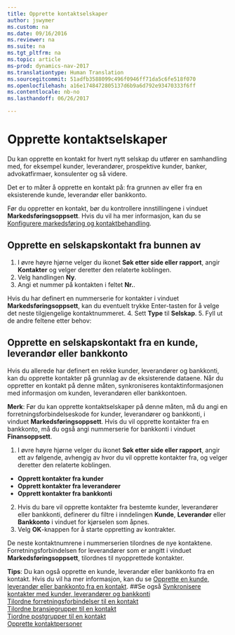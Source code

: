 ```yaml
---
title: Opprette kontaktselskaper
author: jswymer
ms.custom: na
ms.date: 09/16/2016
ms.reviewer: na
ms.suite: na
ms.tgt_pltfrm: na
ms.topic: article
ms-prod: dynamics-nav-2017
ms.translationtype: Human Translation
ms.sourcegitcommit: 51adfb3588099c496f0946ff71da5c6fe518f070
ms.openlocfilehash: a16e1748472805137d6b9a6d792e93470333f6ff
ms.contentlocale: nb-no
ms.lasthandoff: 06/26/2017

---
```

# <a name="create-contact-companies"></a>Opprette kontaktselskaper
Du kan opprette en kontakt for hvert nytt selskap du utfører en samhandling med, for eksempel kunder, leverandører, prospektive kunder, banker, advokatfirmaer, konsulenter og så videre.

Det er to måter å opprette en kontakt på: fra grunnen av eller fra en eksisterende kunde, leverandør eller bankkonto.

Før du oppretter en kontakt, bør du kontrollere innstillingene i vinduet **Markedsføringsoppsett**. Hvis du vil ha mer informasjon, kan du se [Konfigurere markedsføring og kontaktbehandling](marketing-setup-marketing.md).

## <a name="create-a-company-contact-from-scratch"></a>Opprette en selskapskontakt fra bunnen av
1. I øvre høyre hjørne velger du ikonet **Søk etter side eller rapport**, angir **Kontakter** og velger deretter den relaterte koblingen.
2. Velg handlingen **Ny**.
3. Angi et nummer på kontakten i feltet **Nr.**.

  Hvis du har definert en nummerserie for kontakter i vinduet **Markedsføringsoppsett**, kan du eventuelt trykke Enter-tasten for å velge det neste tilgjengelige kontaktnummeret.
4. Sett **Type** til **Selskap**.
5. Fyll ut de andre feltene etter behov:

## <a name="create-a-company-contact-from-a-customer-vendor-or-bank-account"></a>Opprette en selskapskontakt fra en kunde, leverandør eller bankkonto
Hvis du allerede har definert en rekke kunder, leverandører og bankkonti, kan du opprette kontakter på grunnlag av de eksisterende dataene. Når du oppretter en kontakt på denne måten, synkroniseres kontaktinformasjonen med informasjon om kunden, leverandøren eller bankkontoen.

**Merk**: Før du kan opprette kontaktselskaper på denne måten, må du angi en forretningsforbindelseskode for kunder, leverandører og bankkonti, i vinduet **Markedsføringsoppsett**. Hvis du vil opprette kontakter fra en bankkonto, må du også angi nummerserie for bankkonti i vinduet **Finansoppsett**.

1. I øvre høyre hjørne velger du ikonet **Søk etter side eller rapport**, angir ett av følgende, avhengig av hvor du vil opprette kontakter fra, og velger deretter den relaterte koblingen.
  * **Opprett kontakter fra kunder**
  * **Opprett kontakter fra leverandører**
  * **Opprett kontakter fra bankkonti**
2. Hvis du bare vil opprette kontakter fra bestemte kunder, leverandører eller bankkonti, definerer du filtre i inndelingen **Kunde**, **Leverandør** eller **Bankkonto** i vinduet for kjørselen som åpnes.
3. Velg **OK**-knappen for å starte oppretting av kontrakter.

  De neste kontaktnumrene i nummerserien tilordnes de nye kontaktene. Forretningsforbindelsen for leverandører som er angitt i vinduet **Markedsføringsoppsett**, tilordnes til nyopprettede kontakter.

**Tips**: Du kan også opprette en kunde, leverandør eller bankkonto fra en kontakt. Hvis du vil ha mer informasjon, kan du se [Opprette en kunde, leverandør eller bankkonto fra en kontakt](marketing-how-create-contacts-new-customers-vendors-bank-accounts.md).
##<a name="see-also"></a>Se også
[Synkronisere kontakter med kunder, leverandører og bankkonti](marketing-synchronize-contacts-customers-vendors-bank-accounts.md)  
[Tilordne forretningsforbindelser til en kontakt](marketing-business-relations.md#assign-business-relations-to-a-contact)  
[Tilordne bransjegrupper til en kontakt](marketing-industry-groups.md#assign-industry-groups-to-a-contact)  
[Tiordne postgrupper til en kontakt](marketing-mailing-groups.md#assign-mailing-groups-to-a-contact)  
[Opprette kontaktpersoner](marketing-create-contact-persons.md)  

